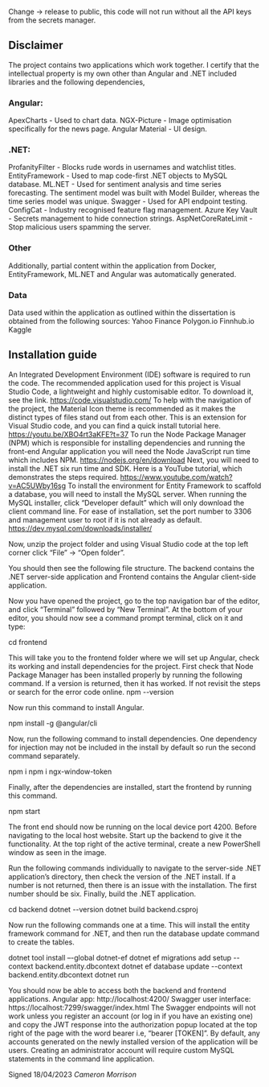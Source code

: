 Change -> release to public, this code will not run without all the API keys from the secrets manager.

## Disclaimer
The project contains two applications which work together. 
I certify that the intellectual property is my own other than Angular and .NET included libraries and the following dependencies,

### Angular:
  ApexCharts - Used to chart data.
  NGX-Picture - Image optimisation specifically for the news page.
  Angular Material - UI design.
 
### .NET: 
  ProfanityFilter - Blocks rude words in usernames and watchlist titles.
  EntityFramework - Used to map code-first .NET objects to MySQL database.
  ML.NET - Used for sentiment analysis and time series forecasting. The sentiment model was built with Model Builder, whereas the time series model was unique. 
  Swagger - Used for API endpoint testing. 
  ConfigCat - Industry recognised feature flag management.
  Azure Key Vault - Secrets management to hide connection strings.
  AspNetCoreRateLimit - Stop malicious users spamming the server.

### Other
Additionally, partial content within the application from Docker, EntityFramework, ML.NET and Angular was automatically generated. 

### Data
Data used within the application as outlined within the dissertation is obtained from the following sources:
  Yahoo Finance
  Polygon.io
  Finnhub.io
  Kaggle 
  
 ## Installation guide
An Integrated Development Environment (IDE) software is required to run the code. The recommended application used for this project is Visual Studio Code, a lightweight and highly customisable editor. To download it, see the link. 
https://code.visualstudio.com/
To help with the navigation of the project, the Material Icon theme is recommended as it makes the distinct types of files stand out from each other. This is an extension for Visual Studio code, and you can find a quick install tutorial here. 
https://youtu.be/XBO4rt3aKFE?t=37
To run the Node Package Manager (NPM) which is responsible for installing dependencies and running the front-end Angular application you will need the Node JavaScript run time which includes NPM. 
https://nodejs.org/en/download
Next, you will need to install the .NET six run time and SDK. Here is a YouTube tutorial, which demonstrates the steps required. 
https://www.youtube.com/watch?v=AC5UWby16sg
To install the environment for Entity Framework to scaffold a database, you will need to install the MySQL server. When running the MySQL installer, click “Developer default” which will only download the client command line. For ease of installation, set the port number to 3306 and management user to root if it is not already as default. 
https://dev.mysql.com/downloads/installer/

 Now, unzip the project folder and using Visual Studio code at the top left corner click “File” -> “Open folder”.

 You should then see the following file structure. The backend contains the .NET server-side application and Frontend contains the Angular client-side application. 

Now you have opened the project, go to the top navigation bar of the editor, and click “Terminal” followed by “New Terminal”. 
At the bottom of your editor, you should now see a command prompt terminal, click on it and type: 

cd frontend

This will take you to the frontend folder where we will set up Angular, check its working and install dependencies for the project.
First check that Node Package Manager has been installed properly by running the following command. If a version is returned, then it has worked. If not revisit the steps or search for the error code online. 
npm --version

Now run this command to install Angular.

npm install -g @angular/cli

Now, run the following command to install dependencies. One dependency for injection may not be included in the install by default so run the second command separately.

npm i
npm i ngx-window-token

Finally, after the dependencies are installed, start the frontend by running this command.

npm start

The front end should now be running on the local device port 4200. Before navigating to the local host website. Start up the backend to give it the functionality. At the top right of the active terminal, create a new PowerShell window as seen in the image.

Run the following commands individually to navigate to the server-side .NET application’s directory, then check the version of the .NET install. If a number is not returned, then there is an issue with the installation. The first number should be six. Finally, build the .NET application.

cd backend
dotnet --version
dotnet build backend.csproj

Now run the following commands one at a time. This will install the entity framework command for .NET, and then run the database update command to create the tables.

dotnet tool install –-global dotnet-ef
dotnet ef migrations add setup --context backend.entity.dbcontext
dotnet ef database update --context backend.entity.dbcontext
dotnet run

You should now be able to access both the backend and frontend applications.
Angular app: http://localhost:4200/
Swagger user interface: https://localhost:7299/swagger/index.html
The Swagger endpoints will not work unless you register an account (or log in if you have an existing one) and copy the JWT response into the authorization popup located at the top right of the page with the word bearer i.e, “bearer [TOKEN]”. 
By default, any accounts generated on the newly installed version of the application will be users. Creating an administrator account will require custom MySQL statements in the command line application.


Signed 18/04/2023
*Cameron Morrison*
